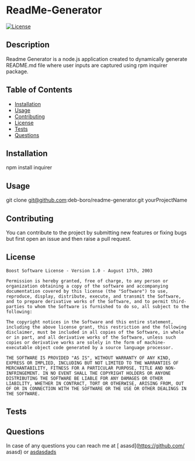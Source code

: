 
# ReadMe-Generator


[![License](https://img.shields.io/badge/License-Boost_1.0-lightblue.svg)](https://www.boost.org/LICENSE_1_0.txt)
      

## Description
Readme Generator is a node.js application created to dynamically generate README.md file where user inputs are captured using rpm inquirer package.

## Table of Contents 
- [Installation](#Installation)
- [Usage](#Usage)
- [Contributing](#Contributing)
- [License](#License)
- [Tests](#Tests)
- [Questions](#Questions)

## Installation
npm install inquirer

## Usage
git clone git@github.com:deb-boro/readme-generator.git yourProjectName 

## Contributing
You can contribute to the project by submitting new features or fixing bugs but first open an issue and then raise a pull request.

## License

    Boost Software License - Version 1.0 - August 17th, 2003

    Permission is hereby granted, free of charge, to any person or organization obtaining a copy of the software and accompanying documentation covered by this license (the "Software") to use,    reproduce, display, distribute, execute, and transmit the Software, and to prepare derivative works of the Software, and to permit third-parties to whom the Software is furnished to do so, all subject to the following:
    
    The copyright notices in the Software and this entire statement, including the above license grant, this restriction and the following disclaimer, must be included in all copies of the Software, in whole or in part, and all derivative works of the Software, unless such copies or derivative works are solely in the form of machine-executable object code generated by a source language processor.

    THE SOFTWARE IS PROVIDED "AS IS", WITHOUT WARRANTY OF ANY KIND, EXPRESS OR IMPLIED, INCLUDING BUT NOT LIMITED TO THE WARRANTIES OF MERCHANTABILITY, FITNESS FOR A PARTICULAR PURPOSE, TITLE AND NON-INFRINGEMENT. IN NO EVENT SHALL THE COPYRIGHT HOLDERS OR ANYONE DISTRIBUTING THE SOFTWARE BE LIABLE FOR ANY DAMAGES OR OTHER LIABILITY, WHETHER IN CONTRACT, TORT OR OTHERWISE, ARISING FROM, OUT OF OR IN CONNECTION WITH THE SOFTWARE OR THE USE OR OTHER DEALINGS IN THE SOFTWARE.
    

## Tests

## Questions
In case of any questions you can reach me at [ asasd](https://github.com/ asasd) or [asdasdads](asdasdads)

